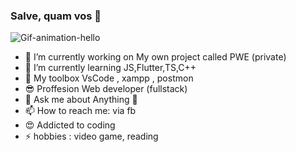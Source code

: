 ### Salve, quam vos 👋

![Gif-animation-hello](https://user-images.githubusercontent.com/26079832/128846904-ad25281c-8086-4826-bee0-5e44afc80232.gif)

- 🔭 I’m currently working on My own project called PWE (private)
- 🌱 I’m currently learning JS,Flutter,TS,C++
- 🦾 My toolbox VsCode , xampp , postmon
- 😎 Proffesion Web developer (fullstack)
- 💬 Ask me about Anything 🤭
- 📫 How to reach me: via fb
- 😍 Addicted to coding
- ⚡ hobbies : video game, reading
